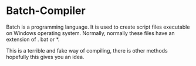 # Batch-Compiler

Batch is a programming language. It is used to create script files executable on Windows operating system. Normally, normally these files have an extension of . bat or *.

This is a terrible and fake way of compiling, there is other methods hopefully this gives you an idea.
